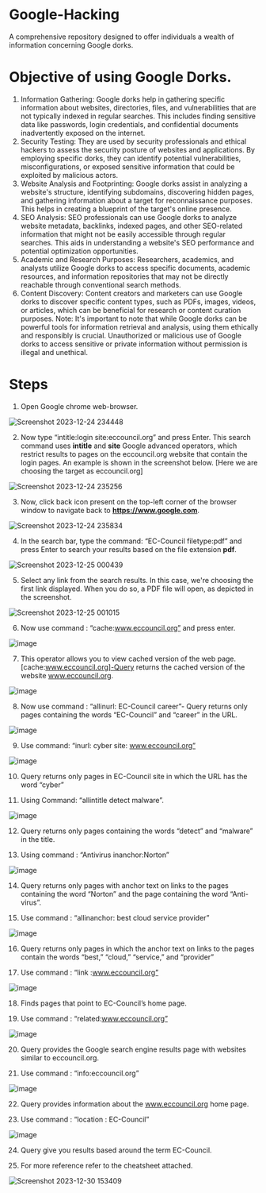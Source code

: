 # Google-Hacking
A comprehensive repository designed to offer individuals a wealth of information concerning Google dorks.
# Objective of using Google Dorks.
1. Information Gathering: Google dorks help in gathering specific information about websites, directories, files, and vulnerabilities that are not typically indexed in regular searches. This includes finding sensitive data like passwords, login credentials, and confidential documents inadvertently exposed on the internet.
2. Security Testing: They are used by security professionals and ethical hackers to assess the security posture of websites and applications. By employing specific dorks, they can identify potential vulnerabilities, misconfigurations, or exposed sensitive information that could be exploited by malicious actors.
3. Website Analysis and Footprinting: Google dorks assist in analyzing a website's structure, identifying subdomains, discovering hidden pages, and gathering information about a target for reconnaissance purposes. This helps in creating a blueprint of the target's online presence.
4. SEO Analysis: SEO professionals can use Google dorks to analyze website metadata, backlinks, indexed pages, and other SEO-related information that might not be easily accessible through regular searches. This aids in understanding a website's SEO performance and potential optimization opportunities.
5. Academic and Research Purposes: Researchers, academics, and analysts utilize Google dorks to access specific documents, academic resources, and information repositories that may not be directly reachable through conventional search methods.
6. Content Discovery: Content creators and marketers can use Google dorks to discover specific content types, such as PDFs, images, videos, or articles, which can be beneficial for research or content curation purposes.
Note: It's important to note that while Google dorks can be powerful tools for information retrieval and analysis, using them ethically and responsibly is crucial. Unauthorized or malicious use of Google dorks to access sensitive or private information without permission is illegal and unethical.
# Steps
1. Open Google chrome web-browser.

![Screenshot 2023-12-24 234448](https://github.com/Debojit2003/Google-Hacking/assets/98704361/959b7fde-6abb-4399-8250-218d6708d9e4)

2. Now type “intitle:login site:eccouncil.org” and press Enter. This search command uses **intitle** and **site** Google advanced operators, which restrict results to pages on the eccouncil.org website that contain the login pages. An example is shown in the screenshot below. [Here we are choosing the target as eccouncil.org]

![Screenshot 2023-12-24 235256](https://github.com/Debojit2003/Google-Hacking/assets/98704361/c3565e6a-c255-438d-b417-00c41f7f3e45)

3. Now, click back icon present on the top-left corner of the browser window to navigate back to **https://www.google.com**.

![Screenshot 2023-12-24 235834](https://github.com/Debojit2003/Google-Hacking/assets/98704361/5b6a5423-541e-4f0d-af38-44a60e3a6a6d)

4. In the search bar, type the command: “EC-Council filetype:pdf” and press Enter to search your results based on the file extension **pdf**.

![Screenshot 2023-12-25 000439](https://github.com/Debojit2003/Google-Hacking/assets/98704361/b65456a6-2ac0-4fe0-965a-5c11dae31f99)

5. Select any link from the search results. In this case, we're choosing the first link displayed. When you do so, a PDF file will open, as depicted in the screenshot.

![Screenshot 2023-12-25 001015](https://github.com/Debojit2003/Google-Hacking/assets/98704361/bff319c7-99b2-4c30-a19a-d708d04af292)

6. Now use command : “cache:www.eccouncil.org” and press enter.

![image](https://github.com/Debojit2003/Google-Hacking/assets/98704361/269b8c6e-86dd-4ea7-bea8-82190ba4c788)
   
7. This operator allows you to view cached version of the web page. [cache:www.eccouncil.org]-Query returns the cached version of the website www.eccouncil.org.

![image](https://github.com/Debojit2003/Google-Hacking/assets/98704361/e3aebbf4-5b99-49f2-82a3-10ce044f381f)

8. Now use command : “allinurl: EC-Council career”- Query returns only pages containing the words “EC-Council” and “career” in the URL.

![image](https://github.com/Debojit2003/Google-Hacking/assets/98704361/a9b9b2a2-757f-4723-a2d7-7fd6572f2e5f)

9. Use command: “inurl: cyber site: www.eccouncil.org”

![image](https://github.com/Debojit2003/Google-Hacking/assets/98704361/d7e81832-fe2b-4a49-aee8-4311c9f26591)

10. Query returns only pages in EC-Council site in which the URL has the word “cyber”

11. Using Command: “allintitle detect malware”.

![image](https://github.com/Debojit2003/Google-Hacking/assets/98704361/251d2fca-6e1e-4355-8020-6f044a58bc4a)

12. Query returns only pages containing the words “detect” and “malware” in the title.

13. Using command : “Antivirus inanchor:Norton”

![image](https://github.com/Debojit2003/Google-Hacking/assets/98704361/009c6f7f-d330-4914-9061-ccb5fe19b073)

14. Query returns only pages with anchor text on links to the pages containing the word “Norton” and the page containing the word “Anti-virus”.

15. Use command : “allinanchor: best cloud service provider”

![image](https://github.com/Debojit2003/Google-Hacking/assets/98704361/31cfd3cd-0396-49c3-820c-fb4e0cf07fc5)

16. Query returns only pages in which the anchor text on links to the pages contain the words “best,” “cloud,” “service,” and “provider”

17. Use command : “link :www.eccouncil.org”

![image](https://github.com/Debojit2003/Google-Hacking/assets/98704361/5b23ae5a-cecc-4fec-b51e-60dccc0700f3)

18. Finds pages that point to EC-Council’s home page.

19. Use command : “related:www.eccouncil.org”

![image](https://github.com/Debojit2003/Google-Hacking/assets/98704361/bdb64aea-f1b5-4b34-848f-56cfa9eca266)

20. Query provides the Google search engine results page with websites similar to eccouncil.org.

21. Use command : “info:eccouncil.org”

![image](https://github.com/Debojit2003/Google-Hacking/assets/98704361/9d55c10d-58c9-4d81-8be8-a49d6e0280f6)

22. Query provides information about the www.eccouncil.org home page.

23. Use command : “location : EC-Council”

![image](https://github.com/Debojit2003/Google-Hacking/assets/98704361/f038d38e-33ac-4a9b-8b10-353c1cf45423)

24. Query give you results based around the term EC-Council.

25. For more reference refer to the cheatsheet attached.

![Screenshot 2023-12-30 153409](https://github.com/Debojit2003/Google-Hacking/assets/98704361/19cb5e0c-c397-4221-b08d-f0d1773aef8a)












